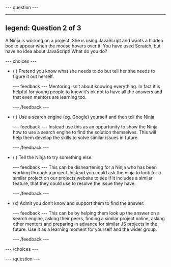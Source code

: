 
--- question ---

---
legend: Question 2 of 3
---

A Ninja is working on a project. She is using JavaScript and wants a hidden box to appear when the mouse hovers over it. You have used Scratch, but have no idea about JavaScript! What do you do?


--- choices ---

- ( ) Pretend you know what she needs to do but tell her she needs to figure it out herself.

  --- feedback ---
Mentoring isn’t about knowing everything. In fact it is helpful for young people to know it’s ok not to have all the answers and that even mentors are learning too.


  --- /feedback ---

- ( ) Use a search engine (eg. Google) yourself and then tell the Ninja

  --- feedback ---
Instead use this as an oppurtunity to show the Ninja how to use a search engine to find the solution themselves. This will help them develop the skills to solve similar issues in future.

  --- /feedback ---

- ( ) Tell the Ninja to try something else.

  --- feedback ---
This can be disheartening for a Ninja who has been working through a project. Instead you could ask the ninja to look for a similar project on our projects website to see if it includes a similar feature, that they could use to resolve the issue they have.


  --- /feedback ---

- (x) Admit you don’t know and support them to find the answer.

  --- feedback ---
This can be by helping them look up the answer on a search engine, asking their peers, finding a similar project online, asking other mentors and preparing in advance for similar JS projects in the future. Use it as a learning moment for yourself and the wider group.

  --- /feedback ---

--- /choices ---

--- /question ---
